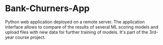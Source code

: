 # Bank-Churners-App
Python web application deployed on a remote server. 
The application interface allows to compare of the results of several ML scoring models and
upload files with new data for further training of models. It's part of the 3rd-year course project. 
